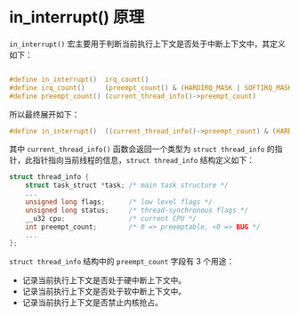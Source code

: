 # in_interrupt() 原理

`in_interrupt()` 宏主要用于判断当前执行上下文是否处于中断上下文中，其定义如下：

```c

#define in_interrupt()  irq_count()
#define irq_count()     (preempt_count() & (HARDIRQ_MASK | SOFTIRQ_MASK))
#define preempt_count() (current_thread_info()->preempt_count)

```

所以最终展开如下：

```c
#define in_interrupt()  ((current_thread_info()->preempt_count) & (HARDIRQ_MASK | SOFTIRQ_MASK))
```

其中 `current_thread_info()` 函数会返回一个类型为 `struct thread_info` 的指针，此指针指向当前线程的信息，`struct thread_info` 结构定义如下：

```c
struct thread_info {
    struct task_struct *task; /* main task structure */
    ...
    unsigned long flags;      /* low level flags */
    unsigned long status;     /* thread-synchronous flags */
    __u32 cpu;                /* current CPU */
    int preempt_count;        /* 0 => preemptable, <0 => BUG */
    ...
};
```

`struct thread_info` 结构中的 `preempt_count` 字段有 3 个用途：

* 记录当前执行上下文是否处于硬中断上下文中。
* 记录当前执行上下文是否处于软中断上下文中。
* 记录当前执行上下文是否禁止内核抢占。




